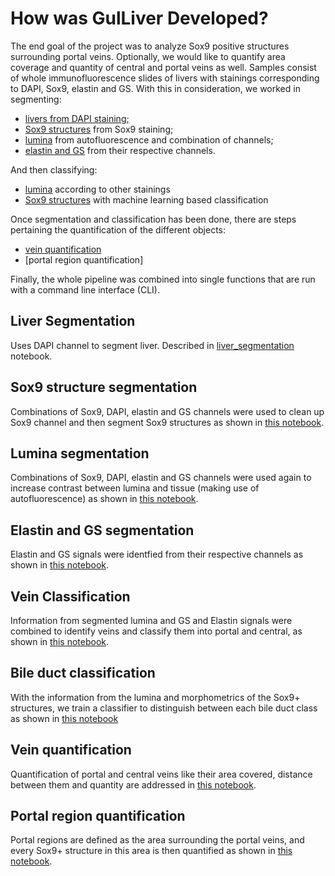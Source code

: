 # How was GulLiver Developed?

The end goal of the project was to analyze Sox9 positive structures surrounding portal veins.
Optionally, we would like to quantify area coverage and quantity of central and portal veins as well.
Samples consist of whole immunofluorescence slides of livers with stainings corresponding to DAPI, Sox9, elastin and GS.
With this in consideration, we worked in segmenting:

- [livers from DAPI staining;](#liver-segmentation)
- [Sox9 structures](#sox9-structure-segmentation) from Sox9 staining;
- [lumina](#lumina-segmentation) from autofluorescence and combination of channels;
- [elastin and GS](#elastin-and-gs-segmentation) from their respective channels.

And then classifying:
- [lumina](#vein-classification) according to other stainings
- [Sox9 structures](#bile-duct-classification) with machine learning based classification

Once segmentation and classification has been done, there are steps pertaining the quantification of the different objects:
- [vein quantification](#vein-quantification)
- [portal region quantification]

Finally, the whole pipeline was combined into single functions that are run with a command line interface (CLI).


## Liver Segmentation

Uses DAPI channel to segment liver. Described in [liver_segmentation](https://github.com/acorbat/gulliver/blob/main/notebooks/liver_segmentation.ipynb) notebook.


## Sox9 structure segmentation

Combinations of Sox9, DAPI, elastin and GS channels were used to clean up Sox9 channel and then segment Sox9 structures as shown in [this notebook](https://github.com/acorbat/gulliver/blob/main/notebooks/bile_duct_segmentation.ipynb).


## Lumina segmentation

Combinations of Sox9, DAPI, elastin and GS channels were used again to increase contrast between lumina and tissue (making use of autofluorescence) as shown in [this notebook](https://github.com/acorbat/gulliver/blob/main/notebooks/bile_duct_segmentation.ipynb).


## Elastin and GS segmentation

Elastin and GS signals were identfied from their respective channels as shown in [this notebook](https://github.com/acorbat/gulliver/blob/main/notebooks/vein_classification.ipynb).


## Vein Classification

Information from segmented lumina and GS and Elastin signals were combined to identify veins and classify them into portal and central, as shown in [this notebook](https://github.com/acorbat/gulliver/blob/main/notebooks/vein_classification.ipynb).


## Bile duct classification

With the information from the lumina and morphometrics of the Sox9+ structures, we train a classifier to distinguish between each bile duct class as shown in [this notebook](https://github.com/acorbat/gulliver/blob/main/notebooks/bile_duct_classification.ipynb)


## Vein quantification

Quantification of portal and central veins like their area covered, distance between them and quantity are addressed in [this notebook](https://github.com/acorbat/gulliver/blob/main/notebooks/intervein_distance.ipynb).


## Portal region quantification

Portal regions are defined as the area surrounding the portal veins, and every Sox9+ structure in this area is then quantified as shown in [this notebook](https://github.com/acorbat/gulliver/blob/main/notebooks/portal_region_description.ipynb).
